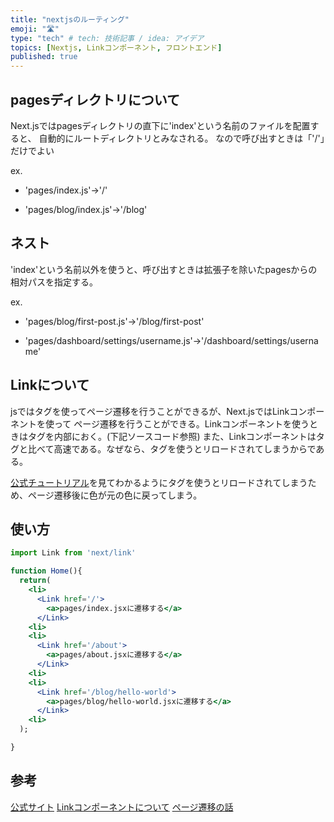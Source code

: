 ```yaml
---
title: "nextjsのルーティング"
emoji: "🛣"
type: "tech" # tech: 技術記事 / idea: アイデア
topics: [Nextjs, Linkコンポーネント, フロントエンド]
published: true
---
```


## pagesディレクトリについて

Next.jsではpagesディレクトリの直下に'index'という名前のファイルを配置すると、
自動的にルートディレクトリとみなされる。
なので呼び出すときは「'/'」だけでよい

ex. 

- 'pages/index.js'→'/'

- 'pages/blog/index.js'→'/blog'

## ネスト

'index'という名前以外を使うと、呼び出すときは拡張子を除いたpagesからの
相対パスを指定する。

ex. 

- 'pages/blog/first-post.js'→'/blog/first-post'

- 'pages/dashboard/settings/username.js'→'/dashboard/settings/username'

## Linkについて

jsでは<a>タグを使ってページ遷移を行うことができるが、Next.jsではLinkコンポーネントを使って
ページ遷移を行うことができる。Linkコンポーネントを使うときは<a>タグを内部におく。(下記ソースコード参照)
また、Linkコンポーネントは<a>タグと比べて高速である。なぜなら、<a>タグを使うとリロードされてしまうからである。

[公式チュートリアル](https://nextjs.org/learn/basics/navigate-between-pages/client-side)を見てわかるように<a>タグを使うとリロードされてしまうため、ページ遷移後に色が元の色に戻ってしまう。

## 使い方
```js:Home.jsx
import Link from 'next/link'

function Home(){
  return(
    <li>
      <Link href='/'>
        <a>pages/index.jsxに遷移する</a>
      </Link>
    <li>
    <li>
      <Link href='/about'>
        <a>pages/about.jsxに遷移する</a>
      </Link>
    <li>
    <li>
      <Link href='/blog/hello-world'>
        <a>pages/blog/hello-world.jsxに遷移する</a>
      </Link>
    <li>
  );

}
```
## 参考

[公式サイト](https://nextjs.org/docs/routing/introduction)
[Linkコンポーネントについて](https://nextjs.org/learn/basics/navigate-between-pages/link-component)
[ページ遷移の話](https://nextjs.org/learn/basics/navigate-between-pages/client-side)